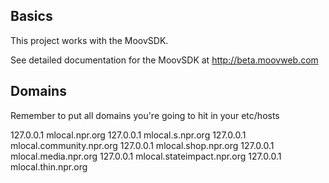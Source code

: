 ## Basics
This project works with the MoovSDK.

See detailed documentation for the MoovSDK at http://beta.moovweb.com

## Domains
Remember to put all domains you're going to hit in your etc/hosts

  127.0.0.1 	mlocal.npr.org
  127.0.0.1 	mlocal.s.npr.org
  127.0.0.1 	mlocal.community.npr.org
  127.0.0.1 	mlocal.shop.npr.org
  127.0.0.1 	mlocal.media.npr.org
  127.0.0.1 	mlocal.stateimpact.npr.org
  127.0.0.1 	mlocal.thin.npr.org
